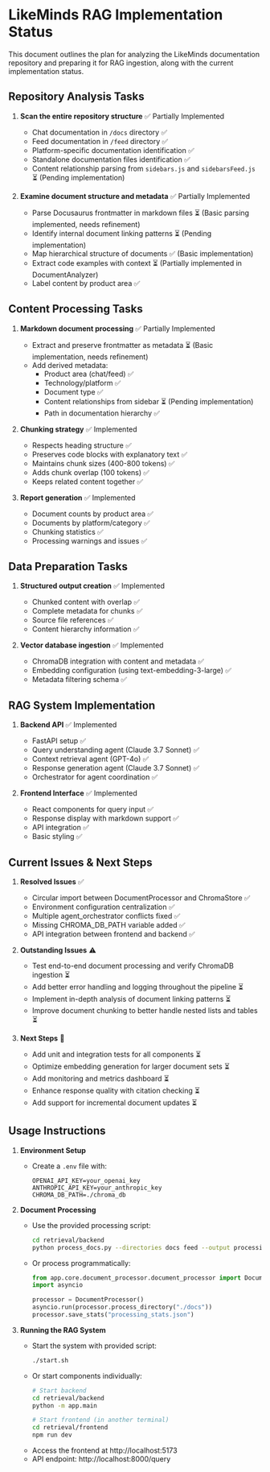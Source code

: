# LikeMinds RAG Implementation Status

This document outlines the plan for analyzing the LikeMinds documentation repository and preparing it for RAG ingestion, along with the current implementation status.

## Repository Analysis Tasks

1. **Scan the entire repository structure** ✅ Partially Implemented
   - Chat documentation in `/docs` directory ✅
   - Feed documentation in `/feed` directory ✅
   - Platform-specific documentation identification ✅
   - Standalone documentation files identification ✅
   - Content relationship parsing from `sidebars.js` and `sidebarsFeed.js` ⏳ (Pending implementation)

2. **Examine document structure and metadata** ✅ Partially Implemented
   - Parse Docusaurus frontmatter in markdown files ⏳ (Basic parsing implemented, needs refinement)
   - Identify internal document linking patterns ⏳ (Pending implementation)
   - Map hierarchical structure of documents ✅ (Basic implementation)
   - Extract code examples with context ⏳ (Partially implemented in DocumentAnalyzer)
   - Label content by product area ✅

## Content Processing Tasks

1. **Markdown document processing** ✅ Partially Implemented
   - Extract and preserve frontmatter as metadata ⏳ (Basic implementation, needs refinement)
   - Add derived metadata:
     - Product area (chat/feed) ✅
     - Technology/platform ✅
     - Document type ✅
     - Content relationships from sidebar ⏳ (Pending implementation)
     - Path in documentation hierarchy ✅

2. **Chunking strategy** ✅ Implemented
   - Respects heading structure ✅
   - Preserves code blocks with explanatory text ✅
   - Maintains chunk sizes (400-800 tokens) ✅
   - Adds chunk overlap (100 tokens) ✅
   - Keeps related content together ✅

3. **Report generation** ✅ Implemented
   - Document counts by product area ✅
   - Documents by platform/category ✅
   - Chunking statistics ✅
   - Processing warnings and issues ✅

## Data Preparation Tasks

1. **Structured output creation** ✅ Implemented
   - Chunked content with overlap ✅
   - Complete metadata for chunks ✅
   - Source file references ✅
   - Content hierarchy information ✅

2. **Vector database ingestion** ✅ Implemented
   - ChromaDB integration with content and metadata ✅
   - Embedding configuration (using text-embedding-3-large) ✅
   - Metadata filtering schema ✅

## RAG System Implementation

1. **Backend API** ✅ Implemented
   - FastAPI setup ✅
   - Query understanding agent (Claude 3.7 Sonnet) ✅
   - Context retrieval agent (GPT-4o) ✅
   - Response generation agent (Claude 3.7 Sonnet) ✅
   - Orchestrator for agent coordination ✅

2. **Frontend Interface** ✅ Implemented
   - React components for query input ✅
   - Response display with markdown support ✅
   - API integration ✅
   - Basic styling ✅

## Current Issues & Next Steps

1. **Resolved Issues** ✅
   - Circular import between DocumentProcessor and ChromaStore ✅
   - Environment configuration centralization ✅
   - Multiple agent_orchestrator conflicts fixed ✅
   - Missing CHROMA_DB_PATH variable added ✅
   - API integration between frontend and backend ✅

2. **Outstanding Issues** ⚠️
   - Test end-to-end document processing and verify ChromaDB ingestion ⏳
   - Add better error handling and logging throughout the pipeline ⏳
   - Implement in-depth analysis of document linking patterns ⏳
   - Improve document chunking to better handle nested lists and tables ⏳

3. **Next Steps** 🚀
   - Add unit and integration tests for all components ⏳
   - Optimize embedding generation for larger document sets ⏳
   - Add monitoring and metrics dashboard ⏳
   - Enhance response quality with citation checking ⏳
   - Add support for incremental document updates ⏳

## Usage Instructions

1. **Environment Setup**
   - Create a `.env` file with:
     ```
     OPENAI_API_KEY=your_openai_key
     ANTHROPIC_API_KEY=your_anthropic_key
     CHROMA_DB_PATH=./chroma_db
     ```

2. **Document Processing**
   - Use the provided processing script:
     ```bash
     cd retrieval/backend
     python process_docs.py --directories docs feed --output processing_stats.json
     ```
   - Or process programmatically:
     ```python
     from app.core.document_processor.document_processor import DocumentProcessor
     import asyncio
     
     processor = DocumentProcessor()
     asyncio.run(processor.process_directory("./docs"))
     processor.save_stats("processing_stats.json")
     ```

3. **Running the RAG System**
   - Start the system with provided script:
     ```bash
     ./start.sh
     ```
   - Or start components individually:
     ```bash
     # Start backend
     cd retrieval/backend
     python -m app.main
     
     # Start frontend (in another terminal)
     cd retrieval/frontend
     npm run dev
     ```
   - Access the frontend at http://localhost:5173
   - API endpoint: http://localhost:8000/query